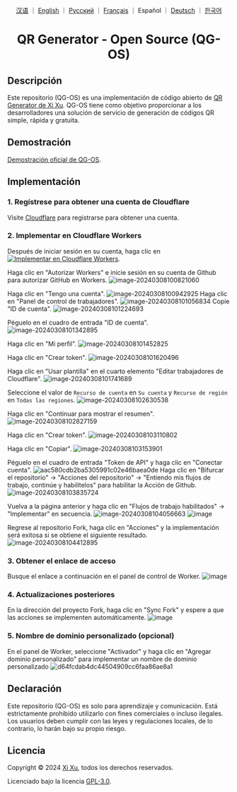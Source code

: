 <div align="center">

<a href="README_ZH.md">汉语</a> ｜ <a href="/README.md">English</a> ｜ <a href="README_RU.md">Русский</a> ｜ <a href="README_FR.md">Français</a> ｜ Español ｜ <a href="README_DE.md">Deutsch</a> ｜ <a href="README_KO.md">한국어</a>

# QR Generator - Open Source (QG-OS)

</div>

## Descripción

Este repositorio (QG-OS) es una implementación de código abierto de [QR Generator de Xi Xu](https://qr.xi-xu.me). QG-OS tiene como objetivo proporcionar a los desarrolladores una solución de servicio de generación de códigos QR simple, rápida y gratuita.

## Demostración

[Demostración oficial de QG-OS](https://qg-os.xi-xu.me).

## Implementación

### 1. Regístrese para obtener una cuenta de Cloudflare

Visite [Cloudflare](https://dash.cloudflare.com/sign-up) para registrarse para obtener una cuenta.

### 2. Implementar en Cloudflare Workers

Después de iniciar sesión en su cuenta, haga clic en [![Implementar en Cloudflare Workers](https://deploy.workers.cloudflare.com/button)](https://deploy.workers.cloudflare.com/?url=https://github.com/xixu-me/QR-Generator).

Haga clic en "Autorizar Workers" e inicie sesión en su cuenta de Github para autorizar GitHub en Workers.
![image-20240308100821060](https://github.com/Harry-zklcdc/go-proxy-bingai/assets/21104213/241edb52-b1ef-4a2c-8525-bfa3d148391b)

Haga clic en "Tengo una cuenta".
![image-20240308100942925](https://github.com/Harry-zklcdc/go-proxy-bingai/assets/21104213/219fc538-e412-4a52-913c-6c4878d50325) Haga clic en "Panel de control de trabajadores".
![image-20240308101056834](https://github.com/Harry-zklcdc/go-proxy-bingai/assets/21104213/4b4a96be-90b3-40cc-9b50-b214980f2ab2) Copie "ID de cuenta".
![image-20240308101224693](https://github.com/Harry-zklcdc/go-proxy-bingai/assets/21104213/da6f8b64-f6e1-40c0-b812-54f86d8b97c0)

Péguelo en el cuadro de entrada "ID de cuenta".
![image-20240308101342895](https://github.com/Harry-zklcdc/go-proxy-bingai/assets/21104213/4df45a68-855f-4acd-a9be-6d0da63a49a5)

Haga clic en "Mi perfil".
![image-20240308101452825](https://github.com/Harry-zklcdc/go-proxy-bingai/assets/21104213/4d21f38a-f313-4d66-baf9-83ce1df93f02)

Haga clic en "Crear token".
![image-20240308101620496](https://github.com/Harry-zklcdc/go-proxy-bingai/assets/21104213/41e82d1b-27ea-44a0-8cfe-ae66233544ad)

Haga clic en "Usar plantilla" en el cuarto elemento "Editar trabajadores de Cloudflare".
![image-20240308101741689](https://github.com/Harry-zklcdc/go-proxy-bingai/assets/21104213/3974817c-2787-4148-95f9-96f58ef78aee)

Seleccione el valor de `Recurso de cuenta` en `Su cuenta` y `Recurso de región` en `Todas las regiones`.
![image-20240308102630538](https://github.com/Harry-zklcdc/go-proxy-bingai/assets/21104213/cd20fa0a-b75d-489d-85c0-49a063abea8a)

Haga clic en "Continuar para mostrar el resumen".
![image-20240308102827159](https://github.com/Harry-zklcdc/go-proxy-bingai/assets/21104213/9d91e08b-743b-476a-b74e-5b2f46b97ac2)

Haga clic en "Crear token".
![image-20240308103110802](https://github.com/Harry-zklcdc/go-proxy-bingai/assets/21104213/db6cde35-cf88-4fde-a58a-d3b204dabc17)

Haga clic en "Copiar".
![image-20240308103153901](https://github.com/Harry-zklcdc/go-proxy-bingai/assets/21104213/0309e295-d77a-4d27-918e-706e2169347f)

Péguelo en el cuadro de entrada "Token de API" y haga clic en "Conectar cuenta".
![aac580cdb2ba5305991c02e46baea0de](https://github.com/Harry-zklcdc/go-proxy-bingai/assets/21104213/eb3bb593-13df-4a67-976d-4fbb5f369e51) Haga clic en "Bifurcar el repositorio" -> "Acciones del repositorio" -> "Entiendo mis flujos de trabajo, continúe y habilítelos" para habilitar la Acción de Github.
![image-20240308103835724](https://github.com/Harry-zklcdc/go-proxy-bingai/assets/21104213/a0d89011-edb5-4622-9bb0-c40f6420e936)

Vuelva a la página anterior y haga clic en "Flujos de trabajo habilitados" -> "Implementar" en secuencia.
![image-20240308104056663](https://github.com/Harry-zklcdc/go-proxy-bingai/assets/21104213/d29844b4-6eda-4da1-984c-3f4507e1c213)
![image](https://github.com/Harry-zklcdc/go-proxy-bingai/assets/21104213/63691c2a-b26d-48cd-9c42-6fd74e44694b)

Regrese al repositorio Fork, haga clic en "Acciones" y la implementación será exitosa si se obtiene el siguiente resultado.
![image-20240308104412895](https://github.com/Harry-zklcdc/go-proxy-bingai/assets/21104213/ae35e302-c3cf-4662-badb-926b56b19565)

### 3. Obtener el enlace de acceso

Busque el enlace a continuación en el panel de control de Worker.
![image](https://github.com/Harry-zklcdc/go-proxy-bingai/assets/21104213/8fef9dd4-285e-414a-9237-5378e981b96c)

### 4. Actualizaciones posteriores

En la dirección del proyecto Fork, haga clic en "Sync Fork" y espere a que las acciones se implementen automáticamente.
![image](https://github.com/Harry-zklcdc/go-proxy-bingai/assets/21104213/16ca803a-fe4b-431e-97b0-f04b8a217220)

### 5. Nombre de dominio personalizado (opcional)

En el panel de Worker, seleccione "Activador" y haga clic en "Agregar dominio personalizado" para implementar un nombre de dominio personalizado
![d64fcdab4dc44504909cc6faa86ae8a1](https://github.com/Harry-zklcdc/go-proxy-bingai/assets/21104213/6f0de2c5-1dd4-4801-b163-6d485836c73d)

## Declaración

Este repositorio (QG-OS) es solo para aprendizaje y comunicación. Está estrictamente prohibido utilizarlo con fines comerciales o incluso ilegales. Los usuarios deben cumplir con las leyes y regulaciones locales, de lo contrario, lo harán bajo su propio riesgo.

## Licencia

Copyright © 2024 [Xi Xu](https://xi-xu.me), todos los derechos reservados.

Licenciado bajo la licencia [GPL-3.0](https://github.com/xixu-me/QR-Generator/blob/main/LICENSE).
